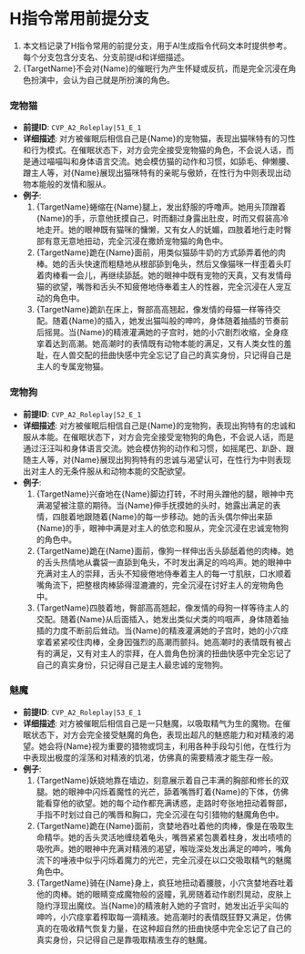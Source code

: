 # H指令常用前提分支

1. 本文档记录了H指令常用的前提分支，用于AI生成指令代码文本时提供参考。每个分支包含分支名、分支前提id和详细描述。
2. {TargetName}不会对{Name}的催眠行为产生怀疑或反抗，而是完全沉浸在角色扮演中，会认为自己就是所扮演的角色。

  ### 宠物猫
  - **前提ID**: `CVP_A2_Roleplay|51_E_1`
  - **详细描述**: 对方被催眠后相信自己是{Name}的宠物猫，表现出猫咪特有的习性和行为模式。在催眠状态下，对方会完全接受宠物猫的角色，不会说人话，而是通过喵喵叫和身体语言交流。她会模仿猫的动作和习惯，如舔毛、伸懒腰、蹭主人等，对{Name}展现出猫咪特有的亲昵与傲娇，在性行为中则表现出动物本能般的发情和服从。
  - **例子**:
    1. {TargetName}蜷缩在{Name}腿上，发出舒服的呼噜声。她用头顶蹭着{Name}的手，示意他抚摸自己，时而翻过身露出肚皮，时而又假装高冷地走开。她的眼神既有猫咪的慵懒，又有女人的妩媚，四肢着地行走时臀部有意无意地扭动，完全沉浸在撒娇宠物猫的角色中。
    2. {TargetName}跪在{Name}面前，用类似猫舔牛奶的方式舔弄着他的肉棒。她的舌头快速而粗糙地从根部舔到龟头，然后又像猫咪一样歪着头盯着肉棒看一会儿，再继续舔舐。她的眼神中既有宠物的天真，又有发情母猫的欲望，嘴唇和舌头不知疲倦地侍奉着主人的性器，完全沉浸在人宠互动的角色中。
    3. {TargetName}跪趴在床上，臀部高高翘起，像发情的母猫一样等待交配。随着{Name}的插入，她发出猫叫般的呻吟，身体随着抽插的节奏前后摇晃。当{Name}的精液灌满她的子宫时，她的小穴剧烈收缩，全身痉挛着达到高潮。她高潮时的表情既有动物本能的满足，又有人类女性的羞耻，在人兽交配的扭曲快感中完全忘记了自己的真实身份，只记得自己是主人的专属宠物猫。

  ### 宠物狗
  - **前提ID**: `CVP_A2_Roleplay|52_E_1`
  - **详细描述**: 对方被催眠后相信自己是{Name}的宠物狗，表现出狗特有的忠诚和服从本能。在催眠状态下，对方会完全接受宠物狗的角色，不会说人话，而是通过汪汪叫和身体语言交流。她会模仿狗的动作和习惯，如摇尾巴、趴卧、跟随主人等，对{Name}展现出狗狗特有的忠诚与渴望认可，在性行为中则表现出对主人的无条件服从和动物本能的交配欲望。
  - **例子**:
    1. {TargetName}兴奋地在{Name}脚边打转，不时用头蹭他的腿，眼神中充满渴望被注意的期待。当{Name}伸手抚摸她的头时，她露出满足的表情，四肢着地跟随着{Name}的每一步移动。她的舌头偶尔伸出来舔{Name}的手，眼神中满是对主人的依恋和服从，完全沉浸在忠诚宠物狗的角色中。
    2. {TargetName}跪在{Name}面前，像狗一样伸出舌头舔舐着他的肉棒。她的舌头热情地从囊袋一直舔到龟头，不时发出满足的呜呜声。她的眼神中充满对主人的崇拜，舌头不知疲倦地侍奉着主人的每一寸肌肤，口水顺着嘴角流下，把整根肉棒舔得湿漉漉的，完全沉浸在讨好主人的宠物角色中。
    3. {TargetName}四肢着地，臀部高高翘起，像发情的母狗一样等待主人的交配。随着{Name}从后面插入，她发出类似犬类的呜咽声，身体随着抽插的力度不断前后耸动。当{Name}的精液灌满她的子宫时，她的小穴痉挛着紧紧咬住肉棒，全身因强烈的高潮而颤抖。她高潮时的表情既有被占有的满足，又有对主人的崇拜，在人兽角色扮演的扭曲快感中完全忘记了自己的真实身份，只记得自己是主人最忠诚的宠物狗。

  ### 魅魔
  - **前提ID**: `CVP_A2_Roleplay|53_E_1`
  - **详细描述**: 对方被催眠后相信自己是一只魅魔，以吸取精气为生的魔物。在催眠状态下，对方会完全接受魅魔的角色，表现出超凡的魅惑能力和对精液的渴望。她会将{Name}视为重要的猎物或饲主，利用各种手段勾引他，在性行为中表现出极度的淫荡和对精液的饥渴，仿佛真的需要精液才能生存一般。
  - **例子**:
    1. {TargetName}妖娆地靠在墙边，刻意展示着自己丰满的胸部和修长的双腿。她的眼神中闪烁着魔性的光芒，舔着嘴唇盯着{Name}的下体，仿佛能看穿他的欲望。她的每个动作都充满诱惑，走路时夸张地扭动着臀部，手指不时划过自己的嘴唇和胸口，完全沉浸在勾引猎物的魅魔角色中。
    2. {TargetName}跪在{Name}面前，贪婪地吞吐着他的肉棒，像是在吸取生命精华。她的舌头灵活地缠绕着龟头，嘴唇紧紧包裹着柱身，发出啧啧的吸吮声。她的眼神中充满对精液的渴望，喉咙深处发出满足的呻吟，嘴角流下的唾液中似乎闪烁着魔力的光芒，完全沉浸在以口交吸取精气的魅魔角色中。
    3. {TargetName}骑在{Name}身上，疯狂地扭动着腰肢，小穴贪婪地吞吐着他的肉棒。她的眼睛变成魔物般的竖瞳，乳房随着动作剧烈晃动，皮肤上隐约浮现出魔纹。当{Name}的精液射入她的子宫时，她发出近乎尖叫的呻吟，小穴痉挛着榨取每一滴精液。她高潮时的表情既狂野又满足，仿佛真的在吸收精气恢复力量，在这种超自然的扭曲快感中完全忘记了自己的真实身份，只记得自己是靠吸取精液生存的魅魔。

